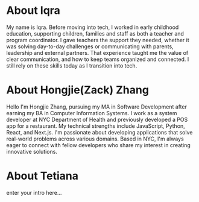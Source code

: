 # About Iqra
My name is Iqra. Before moving into tech, I worked in early childhood education, supporting children, families and staff as both a teacher and program coordinator. I gave teachers the support they needed, whether it was solving day-to-day challenges or communicating with parents, leadership and external partners. That experience taught me the value of clear communication, and how to keep teams organized and connected. I still rely on these skills today as I transition into tech.


# About Hongjie(Zack) Zhang
Hello I'm Hongjie Zhang, pursuing my MA in Software Development after earning my BA in Computer Information Systems. I work as a system developer at NYC Department of Health and previously developed a POS app for a restaurant. My technical strengths include JavaScript, Python, React, and Next.js. I'm passionate about developing applications that solve real-world problems across various domains. Based in NYC, I'm always eager to connect with fellow developers who share my interest in creating innovative solutions.


# About Tetiana
enter your intro here...
